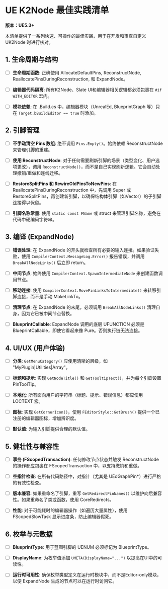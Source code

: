# UE K2Node 最佳实践清单
**版本：UE5.3+**

本清单提供了一系列快速、可操作的最佳实践，用于在开发和审查自定义 UK2Node 时进行核对。

## 1. 生命周期与结构

- [ ] **生命周期函数**: 正确使用 AllocateDefaultPins, ReconstructNode, ReallocatePinsDuringReconstruction, 和 ExpandNode。

- [ ] **编辑器代码隔离**: 所有K2Node、Slate UI和编辑器相关逻辑都必须包裹在 `#if WITH_EDITOR` 宏内。

- [ ] **模块依赖**: 在 .Build.cs 中，编辑器模块（UnrealEd, BlueprintGraph 等）只在 `Target.bBuildEditor == true` 时添加。

## 2. 引脚管理

- [ ] **不手动清空 Pins 数组**: 绝不调用 `Pins.Empty()`。始终依赖 ReconstructNode 来管理引脚的重建。

- [ ] **使用 ReconstructNode**: 对于任何需要刷新引脚的场景（类型变化、用户选项更改），调用 `ReconstructNode()`，而不是自己实现刷新逻辑。它会自动处理撤销/重做和连线迁移。

- [ ] **RestoreSplitPins 和 RewireOldPinsToNewPins**: 在 ReallocatePinsDuringReconstruction 中，先调用 Super 或 RestoreSplitPins，再创建新引脚，以确保结构体引脚（如Vector）的子引脚连接得以保留。

- [ ] **引脚名称常量**: 使用 `static const FName` 或 struct 来管理引脚名称，避免在代码中硬编码字符串。

## 3. 编译 (ExpandNode)

- [ ] **错误处理**: 在 ExpandNode 的开头就检查所有必要的输入连接。如果验证失败，使用 `CompilerContext.MessageLog.Error()` 报告错误，并调用 `BreakAllNodeLinks()` 后立即 return。

- [ ] **中间节点**: 始终使用 `CompilerContext.SpawnIntermediateNode` 来创建函数调用节点。

- [ ] **移动连接**: 使用 `CompilerContext.MovePinLinksToIntermediate()` 来转移引脚连接，而不是手动 MakeLinkTo。

- [ ] **清理节点**: 在 ExpandNode 的末尾，必须调用 `BreakAllNodeLinks()` 清理自身，因为它已被中间节点替换。

- [ ] **BlueprintCallable**: ExpandNode 调用的底层 UFUNCTION 必须是 BlueprintCallable，即使它看起来像 Pure。否则执行链无法连接。

## 4. UI/UX (用户体验)

- [ ] **分类**: `GetMenuCategory()` 应使用清晰的层级，如 "MyPlugin|Utilities|Array"。

- [ ] **标题和提示**: 实现 `GetNodeTitle()` 和 `GetTooltipText()`，并为每个引脚设置 PinToolTip。

- [ ] **本地化**: 所有面向用户的字符串（标题、提示、错误信息）都应使用 LOCTEXT 宏。

- [ ] **图标**: 实现 `GetCornerIcon()`，使用 `FEditorStyle::GetBrush()` 提供一个已注册的编辑器图标，增加辨识度。

- [ ] **默认值**: 为输入引脚提供合理的默认值。

## 5. 健壮性与兼容性

- [ ] **事务 (FScopedTransaction)**: 任何修改节点状态并触发 ReconstructNode 的操作都应包裹在 FScopedTransaction 中，以支持撤销和重做。

- [ ] **空指针检查**: 在所有代码路径中，对指针（尤其是 UEdGraphPin*）进行严格的有效性检查。

- [ ] **版本兼容**: 如果重命名了引脚，重写 `GetRedirectPinNames()` 以维护向后兼容性。如果重命名了类或函数，使用 CoreRedirects。

- [ ] **性能**: 对于可能耗时的编辑器操作（如遍历大量属性），使用 FScopedSlowTask 显示进度条，防止编辑器假死。

## 6. 枚举与元数据

- [ ] **BlueprintType**: 用于蓝图引脚的 UENUM 必须标记为 BlueprintType。

- [ ] **DisplayName**: 为枚举值添加 `UMETA(DisplayName="...")` 以提高在UI中的可读性。

- [ ] **运行时可用性**: 确保枚举类型定义在运行时模块中，而不是Editor-only模块，以便 ExpandNode 生成的节点可以在运行时访问它。